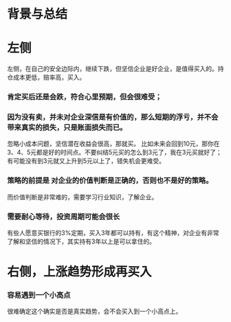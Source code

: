 # 背景与总结


# 左侧
左侧，在自己的安全边际内，继续下跌，但坚信企业是好企业，是值得买入的。持仓成本更低，赔率高，买入。
### 肯定买后还是会跌，符合心里预期，但会很难受；
### 因为没有卖，并未对企业深信是有价值的，那么短期的浮亏，并不会带来真实的损失，只是账面损失而已。
忽略小成本问题，坚信潜在收益会很高，那就买。
比如未来会回到10元，那你在3、4、5元都是好的时间点。不要纠结5元买的怎么到3元了，我在3元买就好了；有可能没有到3元就又上升到5元以上了，错失机会更难受。

### 策略的前提是 对企业的价值判断是正确的，否则也不是好的策略。
而价值判断是非常难的，需要学习行业知识，了解企业。
### 需要耐心等待，投资周期可能会很长
有些人愿意买银行的3%定期，买入3年都可以持有，有这个精神，对企业有非常了解和坚信的情况下，其实持有3年以上是可以拿住的。

# 右侧，上涨趋势形成再买入
### 容易遇到一个小高点
很难确定这个确实是否是真实趋势，会不会买入到一个小高点上。
